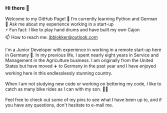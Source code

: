 ### Hi there 👋

<!--
**Jbblokker/Jbblokker** is a ✨ _special_ ✨ repository because its `README.md` (this file) appears on your GitHub profile.

Here are some ideas to get you started:

- 🔭 I’m currently working on ...
🌱 I’m currently learning ...
- 👯 I’m looking to collaborate on ...
- 🤔 I’m looking for help with ...
- 💬 Ask me about ...
- 📫 How to reach me: ...
- 😄 Pronouns: ...
- ⚡ Fun fact: ...
-->
Welcome to my GitHub Page!
🌱 I’m currently learning Python and German
<br>
💬 Ask me about my experience working in a start-up
<br>
⚡ Fun fact: I like to play hand drums and have built my own Cajon
<br>
📫 How to reach me: jbblokker@outlook.com
<br>
<br>
I'm a Junior Developer with experience in working in a remote start-up here in Germany :european_castle:. In my previous life, I spent nearly eight years in Service and Management in the Agriculture business. I am originally from the United States but have moved ✈️ to Germany in the past year and I have enjoyed working here in this endlesslessly stunning country. 
<br>
<br>
When I am not studying new code or working on bettering my code, I like to catch as many bike rides as I can with my son. 🚴‍♂️
<br>
<br>
Feel free to check out some of my pins to see what I have been up to, and if you have any questions, don't hesitate to e-mail me. 
